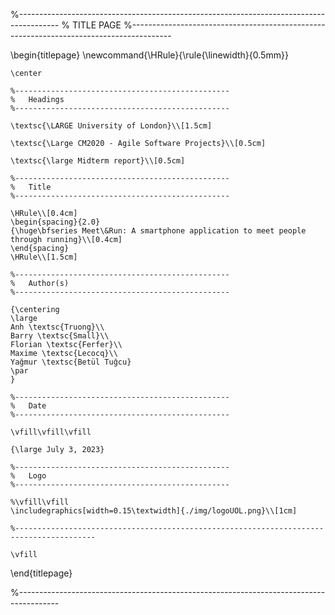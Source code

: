 
%----------------------------------------------------------------------------------------
%	TITLE PAGE
%----------------------------------------------------------------------------------------

\begin{titlepage}
	\newcommand{\HRule}{\rule{\linewidth}{0.5mm}}
	
	\center
	
	%------------------------------------------------
	%	Headings
	%------------------------------------------------
	
	\textsc{\LARGE University of London}\\[1.5cm]
	
	\textsc{\Large CM2020 - Agile Software Projects}\\[0.5cm]
	
	\textsc{\large Midterm report}\\[0.5cm]
	
	%------------------------------------------------
	%	Title
	%------------------------------------------------
	
	\HRule\\[0.4cm]
	\begin{spacing}{2.0}
	{\huge\bfseries Meet\&Run: A smartphone application to meet people through running}\\[0.4cm]
	\end{spacing}
	\HRule\\[1.5cm]
	
	%------------------------------------------------
	%	Author(s)
	%------------------------------------------------
	
    {\centering
    \large
    Anh \textsc{Truong}\\
    Barry \textsc{Small}\\
    Florian \textsc{Ferfer}\\
    Maxime \textsc{Lecocq}\\
    Yağmur \textsc{Betül Tuğcu}
    \par
    }
	
	%------------------------------------------------
	%	Date
	%------------------------------------------------
	
	\vfill\vfill\vfill
	
	{\large July 3, 2023}
	
	%------------------------------------------------
	%	Logo
	%------------------------------------------------
	
	%\vfill\vfill
	\includegraphics[width=0.15\textwidth]{./img/logoUOL.png}\\[1cm]
	 
	%----------------------------------------------------------------------------------------
	
	\vfill
	
\end{titlepage}

%----------------------------------------------------------------------------------------